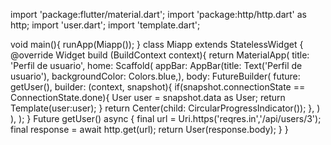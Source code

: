 import 'package:flutter/material.dart';
import 'package:http/http.dart' as http;
import 'user.dart';
import 'template.dart';

void main(){
  runApp(Miapp());
}
class Miapp extends StatelessWidget {
  @override
  Widget build (BuildContext context){
    return MaterialApp(
      title: 'Perfil de usuario',
      home: Scaffold(
        appBar: AppBar(title: Text('Perfil de usuario'), backgroundColor: Colors.blue,),
        body: FutureBuilder<User>(
          future: getUser(),
          builder: (context, snapshot){
            if(snapshot.connectionState == ConnectionState.done){
              User user = snapshot.data as User;
              return Template(user:user);
            }
            return Center(child: CircularProgressIndicator());
          },
        )
      ),
    );
  }
  Future<User> getUser() async {
    final url = Uri.https('reqres.in','/api/users/3');
    final response = await http.get(url);
      return User(response.body);
  }
}